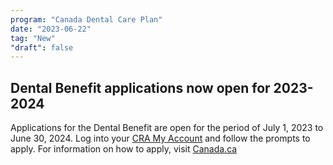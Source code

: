 ```yaml
---
program: "Canada Dental Care Plan"
date: "2023-06-22"
tag: "New"
"draft": false
---
```


## Dental Benefit applications now open for 2023-2024

Applications for the Dental Benefit are open for the period of July 1, 2023 to June 30, 2024. Log into your [CRA My Account](https://www.canada.ca/en/revenue-agency/services/e-services/digital-services-individuals/account-individuals.html) and follow the prompts to apply. For information on how to apply, visit [Canada.ca](https://www.canada.ca/en/revenue-agency/services/child-family-benefits/dental-benefit/how-apply.html)